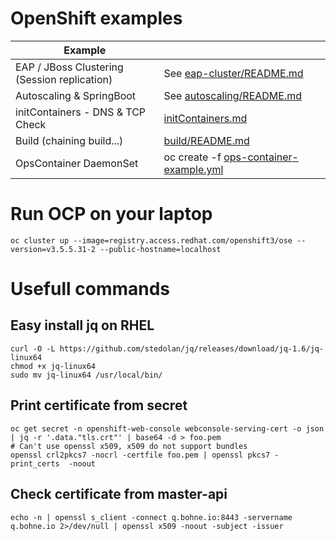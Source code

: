# OpenShift examples

| Example  |  |
| ------------- | ------------- |
| EAP / JBoss Clustering (Session replication)  | See [eap-cluster/README.md](eap-cluster/README.md)  |
| Autoscaling & SpringBoot | See [autoscaling/README.md](autoscaling/README.md)  |
| initContainers - DNS & TCP Check | [initContainers.md](initContainers.md)  |
| Build (chaining build...) | [build/README.md](build/README.md)  |
| OpsContainer DaemonSet | oc create -f [ops-container-example.yml](ops-container-example.yml) |

# Run OCP on your laptop
```
oc cluster up --image=registry.access.redhat.com/openshift3/ose --version=v3.5.5.31-2 --public-hostname=localhost
```

# Usefull commands
## Easy install jq on RHEL

```
curl -O -L https://github.com/stedolan/jq/releases/download/jq-1.6/jq-linux64
chmod +x jq-linux64
sudo mv jq-linux64 /usr/local/bin/
```

## Print certificate from secret
```
oc get secret -n openshift-web-console webconsole-serving-cert -o json | jq -r '.data."tls.crt"' | base64 -d > foo.pem
# Can't use openssl x509, x509 do not support bundles
openssl crl2pkcs7 -nocrl -certfile foo.pem | openssl pkcs7 -print_certs  -noout
```

## Check certificate from master-api

```
echo -n | openssl s_client -connect q.bohne.io:8443 -servername q.bohne.io 2>/dev/null | openssl x509 -noout -subject -issuer
```
